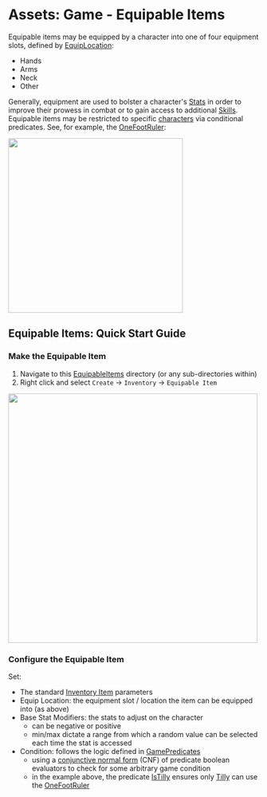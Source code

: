 # Assets:  Game - Equipable Items

Equipable items may be equipped by a character into one of four equipment slots, defined by [EquipLocation](../../../../Scripts/Inventory/EquipLocation.cs):
* Hands
* Arms
* Neck
* Other

Generally, equipment are used to bolster a character's [Stats](../../../../Scripts/Stats/Stat.cs) in order to improve their prowess in combat or to gain access to additional [Skills](../../Skills/).  Equipable items may be restricted to specific [characters](../../../CharacterObjects/) via conditional predicates. See, for example, the [OneFootRuler](./OneFootRuler.asset):

<img src="../../../../../InfoTools/Documentation/Game/OnLoadAssets/Inventory/EquipableItemExample.png" width="350">

## Equipable Items: Quick Start Guide

### Make the Equipable Item

1. Navigate to this [EquipableItems](./) directory (or any sub-directories within)
2. Right click and select `Create` -> `Inventory` -> `Equipable Item`

<img src="../../../../../InfoTools/Documentation/Game/OnLoadAssets/Inventory/NewItemMenu.png" width="500">

### Configure the Equipable Item

Set:
* The standard [Inventory Item](../) parameters
* Equip Location: the equipment slot / location the item can be equipped into (as above)
* Base Stat Modifiers: the stats to adjust on the character
  * can be negative or positive
  * min/max dictate a range from which a random value can be selected each time the stat is accessed
* Condition: follows the logic defined in [GamePredicates](../../../Predicates/)
  * using a [conjunctive normal form](https://en.wikipedia.org/wiki/Conjunctive_normal_form) (CNF) of predicate boolean evaluators to check for some arbitrary game condition
  * in the example above, the predicate [IsTilly](../../../Predicates/BaseStats/CharacterChecks/IsTilly.asset) ensures only [Tilly](../../../CharacterObjects/PCs/Tilly/Tilly.prefab) can use the [OneFootRuler](./OneFootRuler.asset)
